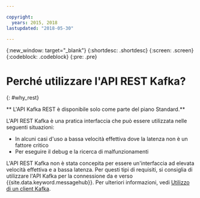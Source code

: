 ```yaml
---

copyright:
  years: 2015, 2018
lastupdated: "2018-05-30"

---
```


{:new_window: target="_blank"}
{:shortdesc: .shortdesc}
{:screen: .screen}
{:codeblock: .codeblock}
{:pre: .pre}

# Perché utilizzare l'API REST Kafka?
{: #why_rest}

** L'API Kafka REST è disponibile solo come parte del piano Standard.**
<br/>

L'API REST Kafka è una pratica interfaccia che può essere utilizzata nelle
            seguenti situazioni:

* In alcuni casi d'uso a bassa velocità effettiva dove la latenza non è un fattore critico
* Per eseguire il debug e la ricerca di malfunzionamenti

L'API REST Kafka non è stata concepita per essere un'interfaccia ad elevata velocità effettiva e a bassa latenza. Per questi tipi di requisiti, si consiglia di utilizzare l'API Kafka per la connessione da e verso {{site.data.keyword.messagehub}}. Per ulteriori informazioni, vedi [Utilizzo di un client Kafka](/docs/services/MessageHub/messagehub050.html#kafka_using).


